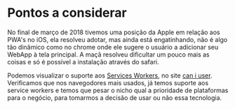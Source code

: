 # Pontos a considerar

No final de março de 2018 tivemos uma posição da Apple em relação aos PWA's no iOS, ela resolveu adotar, mas ainda está engatinhando, não é algo tão dinâmico como no chrome onde ele sugere o usuário a adicionar seu WebApp à tela principal. A maçã resolveu dificultar um pouco mais as coisas e só é possível a instalação através do safari.

Podemos visualizar o suporte aos [Services Workers](https://caniuse.com/#feat=serviceworkers), no site [can i user](https://caniuse.com). Verificamos que nos navegodores mais usados, já temos suporte aos service workers e temos que pesar o nicho qual a prioridade de plataformas para o negócio, para tomarmos a decisão de usar ou não essa tecnologia.